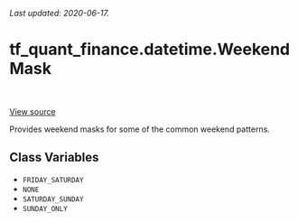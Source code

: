<!--
This file is generated by a tool. Do not edit directly.
For open-source contributions the docs will be updated automatically.
-->

*Last updated: 2020-06-17.*

<div itemscope itemtype="http://developers.google.com/ReferenceObject">
<meta itemprop="name" content="tf_quant_finance.datetime.WeekendMask" />
<meta itemprop="path" content="Stable" />
<meta itemprop="property" content="FRIDAY_SATURDAY"/>
<meta itemprop="property" content="NONE"/>
<meta itemprop="property" content="SATURDAY_SUNDAY"/>
<meta itemprop="property" content="SUNDAY_ONLY"/>
</div>

# tf_quant_finance.datetime.WeekendMask

<!-- Insert buttons and diff -->

<table class="tfo-notebook-buttons tfo-api" align="left">
</table>

<a target="_blank" href="https://github.com/google/tf-quant-finance/blob/master/tf_quant_finance/datetime/constants.py">View source</a>



Provides weekend masks for some of the common weekend patterns.

<!-- Placeholder for "Used in" -->


## Class Variables

* `FRIDAY_SATURDAY` <a id="FRIDAY_SATURDAY"></a>
* `NONE` <a id="NONE"></a>
* `SATURDAY_SUNDAY` <a id="SATURDAY_SUNDAY"></a>
* `SUNDAY_ONLY` <a id="SUNDAY_ONLY"></a>
